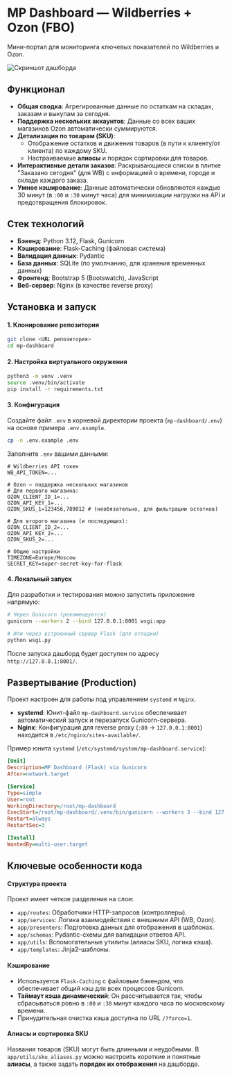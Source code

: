 # MP Dashboard — Wildberries + Ozon (FBO)

Мини-портал для мониторинга ключевых показателей по Wildberries и Ozon.

![Скриншот дашборда](https://i.imgur.com/example.png) <!-- Заменить на актуальный скриншот -->

## Функционал

- **Общая сводка**: Агрегированные данные по остаткам на складах, заказам и выкупам за сегодня.
- **Поддержка нескольких аккаунтов**: Данные со всех ваших магазинов Ozon автоматически суммируются.
- **Детализация по товарам (SKU)**:
  - Отображение остатков и движения товаров (в пути к клиенту/от клиента) по каждому SKU.
  - Настраиваемые **алиасы** и порядок сортировки для товаров.
- **Интерактивные детали заказов**: Раскрывающиеся списки в плитке "Заказано сегодня" (для WB) с информацией о времени, городе и складе каждого заказа.
- **Умное кэширование**: Данные автоматически обновляются каждые 30 минут (в `:00` и `:30` минут часа) для минимизации нагрузки на API и предотвращения блокировок.

## Стек технологий

- **Бэкенд**: Python 3.12, Flask, Gunicorn
- **Кэширование**: Flask-Caching (файловая система)
- **Валидация данных**: Pydantic
- **База данных**: SQLite (по умолчанию, для хранения временных данных)
- **Фронтенд**: Bootstrap 5 (Bootswatch), JavaScript
- **Веб-сервер**: Nginx (в качестве reverse proxy)

## Установка и запуск

#### 1. Клонирование репозитория
```bash
git clone <URL репозитория>
cd mp-dashboard
```

#### 2. Настройка виртуального окружения
```bash
python3 -m venv .venv
source .venv/bin/activate
pip install -r requirements.txt
```

#### 3. Конфигурация
Создайте файл `.env` в корневой директории проекта (`mp-dashboard/.env`) на основе примера `.env.example`.

```bash
cp -n .env.example .env
```

Заполните `.env` вашими данными:
```env
# Wildberries API токен
WB_API_TOKEN=...

# Ozon — поддержка нескольких магазинов
# Для первого магазина:
OZON_CLIENT_ID_1=...
OZON_API_KEY_1=...
OZON_SKUS_1=123456,789012 # (необязательно, для фильтрации остатков)

# Для второго магазина (и последующих):
OZON_CLIENT_ID_2=...
OZON_API_KEY_2=...
OZON_SKUS_2=...

# Общие настройки
TIMEZONE=Europe/Moscow
SECRET_KEY=super-secret-key-for-flask
```

#### 4. Локальный запуск
Для разработки и тестирования можно запустить приложение напрямую:
```bash
# Через Gunicorn (рекомендуется)
gunicorn --workers 2 --bind 127.0.0.1:8001 wsgi:app

# Или через встроенный сервер Flask (для отладки)
python wsgi.py
```
После запуска дашборд будет доступен по адресу `http://127.0.0.1:8001/`.

## Развертывание (Production)

Проект настроен для работы под управлением `systemd` и `Nginx`.

- **systemd**: Юнит-файл `mp-dashboard.service` обеспечивает автоматический запуск и перезапуск Gunicorn-сервера.
- **Nginx**: Конфигурация для reverse proxy (`:80` → `127.0.0.1:8001`) находится в `/etc/nginx/sites-available/`.

Пример юнита `systemd` (`/etc/systemd/system/mp-dashboard.service`):
```ini
[Unit]
Description=MP Dashboard (Flask) via Gunicorn
After=network.target

[Service]
Type=simple
User=root
WorkingDirectory=/root/mp-dashboard
ExecStart=/root/mp-dashboard/.venv/bin/gunicorn --workers 3 --bind 127.0.0.1:8001 wsgi:app
Restart=always
RestartSec=3

[Install]
WantedBy=multi-user.target
```

## Ключевые особенности кода

#### Структура проекта
Проект имеет четкое разделение на слои:
- `app/routes`: Обработчики HTTP-запросов (контроллеры).
- `app/services`: Логика взаимодействия с внешними API (WB, Ozon).
- `app/presenters`: Подготовка данных для отображения в шаблонах.
- `app/schemas`: Pydantic-схемы для валидации ответов API.
- `app/utils`: Вспомогательные утилиты (алиасы SKU, логика кэша).
- `app/templates`: Jinja2-шаблоны.

#### Кэширование
- Используется `Flask-Caching` с файловым бэкендом, что обеспечивает общий кэш для всех процессов Gunicorn.
- **Таймаут кэша динамический**: Он рассчитывается так, чтобы сбрасываться ровно в `:00` и `:30` минут каждого часа по московскому времени.
- Принудительная очистка кэша доступна по URL `/?force=1`.

#### Алиасы и сортировка SKU
Названия товаров (SKU) могут быть длинными и неудобными. В `app/utils/sku_aliases.py` можно настроить короткие и понятные **алиасы**, а также задать **порядок их отображения** на дашборде.
